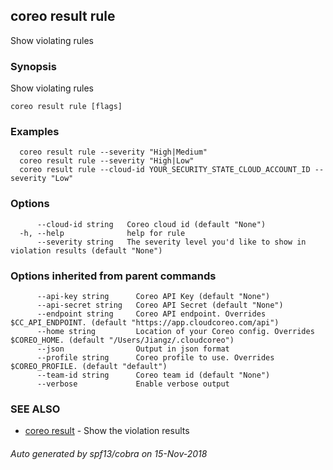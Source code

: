 ## coreo result rule

Show violating rules

### Synopsis

Show violating rules

```
coreo result rule [flags]
```

### Examples

```
  coreo result rule --severity "High|Medium"
  coreo result rule --severity "High|Low"
  coreo result rule --cloud-id YOUR_SECURITY_STATE_CLOUD_ACCOUNT_ID --severity "Low"
```

### Options

```
      --cloud-id string   Coreo cloud id (default "None")
  -h, --help              help for rule
      --severity string   The severity level you'd like to show in violation results (default "None")
```

### Options inherited from parent commands

```
      --api-key string      Coreo API Key (default "None")
      --api-secret string   Coreo API Secret (default "None")
      --endpoint string     Coreo API endpoint. Overrides $CC_API_ENDPOINT. (default "https://app.cloudcoreo.com/api")
      --home string         Location of your Coreo config. Overrides $COREO_HOME. (default "/Users/Jiangz/.cloudcoreo")
      --json                Output in json format
      --profile string      Coreo profile to use. Overrides $COREO_PROFILE. (default "default")
      --team-id string      Coreo team id (default "None")
      --verbose             Enable verbose output
```

### SEE ALSO

* [coreo result](coreo_result.md)	 - Show the violation results

###### Auto generated by spf13/cobra on 15-Nov-2018
